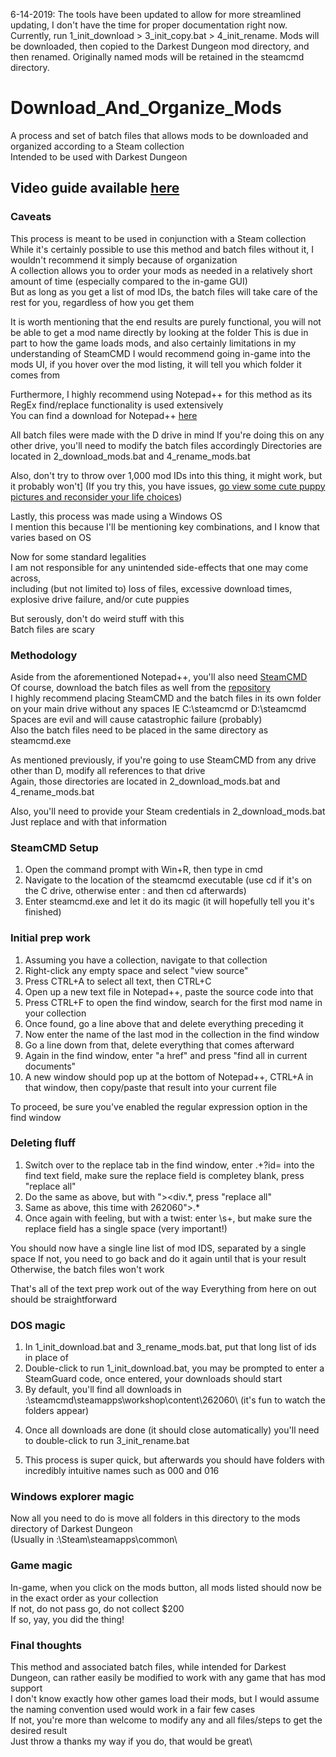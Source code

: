 6-14-2019: The tools have been updated to allow for more streamlined updating, I don't have the time for proper documentation right now. Currently, run 1_init_download > 3_init_copy.bat > 4_init_rename. Mods will be downloaded, then copied to the Darkest Dungeon mod directory, and then renamed. Originally named mods will be retained in the steamcmd directory.

# Download_And_Organize_Mods
A process and set of batch files that allows mods to be downloaded and organized according to a Steam collection\
Intended to be used with Darkest Dungeon

## Video guide available [here](https://www.youtube.com/watch?v=lFbpYOpG9FU&feature=youtu.be)

### Caveats
This process is meant to be used in conjunction with a Steam collection\
While it's certainly possible to use this method and batch files without it, I wouldn't recommend it simply because of organization\
A collection allows you to order your mods as needed in a relatively short amount of time (especially compared to the in-game GUI)\
But as long as you get a list of mod IDs, the batch files will take care of the rest for you, regardless of how you get them

It is worth mentioning that the end results are purely functional, you will not be able to get a mod name directly by looking at the folder
This is due in part to how the game loads mods, and also certainly limitations in my understanding of SteamCMD
I would recommend going in-game into the mods UI, if you hover over the mod listing, it will tell you which folder it comes from

Furthermore, I highly recommend using Notepad++ for this method as its RegEx find/replace functionality is used extensively\
You can find a download for Notepad++ [here](https://notepad-plus-plus.org/download/v7.7.html)

All batch files were made with the D drive in mind
If you're doing this on any other drive, you'll need to modify the batch files accordingly
Directories are located in 2_download_mods.bat and 4_rename_mods.bat

Also, don't try to throw over 1,000 mod IDs into this thing, it might work, but it probably won't]
(If you try this, you have issues, [go view some cute puppy pictures and reconsider your life choices](https://www.google.com/search?hl=en&tbm=isch&source=hp&biw=1097&bih=554&ei=q5b-XImEMaW2ggfBhqnwBA&q=cute+puppies&oq=cute+puppies&gs_l=img.3..0l10.1238.2824..3013...0.0..0.457.4259.4-10......0....1..gws-wiz-img.....0.ioYWSAoIT_A))

Lastly, this process was made using a Windows OS\
I mention this because I'll be mentioning key combinations, and I know that varies based on OS

Now for some standard legalities\
I am not responsible for any unintended side-effects that one may come across, \
including (but not limited to) loss of files, excessive download times, explosive drive failure, and/or cute puppies

But serously, don't do weird stuff with this\
Batch files are scary


### Methodology
Aside from the aforementioned Notepad++, you'll also need [SteamCMD](https://developer.valvesoftware.com/wiki/SteamCMD#Windows)\
Of course, download the batch files as well from the [repository](https://github.com/Hypocrita20XX/Download_And_Organize_Mods)\
I highly recommend placing SteamCMD and the batch files in its own folder on your main drive without any spaces
IE C:\steamcmd or D:\steamcmd\
Spaces are evil and will cause catastrophic failure (probably)\
Also the batch files need to be placed in the same directory as steamcmd.exe

As mentioned previously, if you're going to use SteamCMD from any drive other than D, modify all references to that drive\
Again, those directories are located in 2_download_mods.bat and 4_rename_mods.bat

Also, you'll need to provide your Steam credentials in 2_download_mods.bat\
Just replace <USERNAME> and <PASSWORD> with that information

### SteamCMD Setup
1. Open the command prompt with Win+R, then type in cmd
2. Navigate to the location of the steamcmd executable (use cd <directory> if it's on the C drive, otherwise enter <drive>: and then cd <directory> afterwards)
3. Enter steamcmd.exe and let it do its magic (it will hopefully tell you it's finished)

### Initial prep work
1.  Assuming you have a collection, navigate to that collection
2.  Right-click any empty space and select "view source"
3.  Press CTRL+A to select all text, then CTRL+C
4.  Open up a new text file in Notepad++, paste the source code into that
5.  Press CTRL+F to open the find window, search for the first mod name in your collection
6.  Once found, go a line above that and delete everything preceding it
7.  Now enter the name of the last mod in the collection in the find window
8.  Go a line down from that, delete everything that comes afterward
9.  Again in the find window, enter "a href" and press "find all in current documents"
10. A new window should pop up at the bottom of Notepad++, CTRL+A in that window, then copy/paste that result into your current file

To proceed, be sure you've enabled the regular expression option in the find window

### Deleting fluff
1. Switch over to the replace tab in the find window, enter .+?id= into the find text field, make sure the replace field is completey blank, press "replace all"
2. Do the same as above, but with "><div.*, press "replace all"
3. Same as above, this time with 262060">.*
4. Once again with feeling, but with a twist: enter \s+, but make sure the replace field has a single space (very important!)

You should now have a single line list of mod IDS, separated by a single space
If not, you need to go back and do it again until that is your result
Otherwise, the batch files won't work

That's all of the text prep work out of the way
Everything from here on out should be straightforward

### DOS magic
1. In 1_init_download.bat and 3_rename_mods.bat, put that long list of ids in place of <IDs>
2. Double-click to run 1_init_download.bat, you may be prompted to enter a SteamGuard code, once entered, your downloads should start
3. By default, you'll find all downloads in <drive>:\steamcmd\steamapps\workshop\content\262060\ (it's fun to watch the folders appear)
4) Once all downloads are done (it should close automatically) you'll need to double-click to run 3_init_rename.bat
5. This process is super quick, but afterwards you should have folders with incredibly intuitive names such as 000 and 016

### Windows explorer magic
Now all you need to do is move all folders in this directory to the mods directory of Darkest Dungeon\
(Usually in <drive>:\Steam\steamapps\common\

### Game magic
In-game, when you click on the mods button, all mods listed should now be in the exact order as your collection\
If not, do not pass go, do not collect $200\
If so, yay, you did the thing!


### Final thoughts
This method and associated batch files, while intended for Darkest Dungeon, can rather easily be modified to work with any game that has mod support\
I don't know exactly how other games load their mods, but I would assume the naming convention used would work in a fair few cases\
If not, you're more than welcome to modify any and all files/steps to get the desired result\
Just throw a thanks my way if you do, that would be great\
